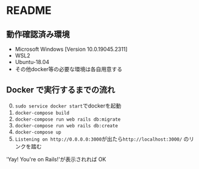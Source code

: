 # README

## 動作確認済み環境
* Microsoft Windows [Version 10.0.19045.2311] 
* WSL2 
* Ubuntu-18.04
* その他docker等の必要な環境は各自用意する

## Docker で実行するまでの流れ

0. `sudo service docker start`でdockerを起動
1. `docker-compose build`
2. `docker-compose run web rails db:migrate`
3. `docker-compose run web rails db:create`
4. `docker-compose up`
5. `Listening on http://0.0.0.0:3000`が出たら`http://localhost:3000/` のリンクを踏む

'Yay! You're on Rails!'が表示されれば OK

